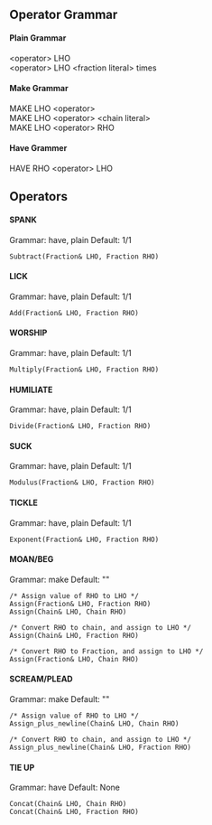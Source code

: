 ## Operator Grammar
#### Plain Grammar
&lt;operator&gt; LHO  
&lt;operator&gt; LHO &lt;fraction literal&gt; times
#### Make Grammar
MAKE LHO &lt;operator&gt;  
MAKE LHO &lt;operator&gt; &lt;chain literal&gt;  
MAKE LHO &lt;operator&gt; RHO  
#### Have Grammer
HAVE RHO &lt;operator&gt; LHO  

## Operators
#### SPANK
Grammar: have, plain
Default: 1/1

    Subtract(Fraction& LHO, Fraction RHO)  
#### LICK
Grammar: have, plain
Default: 1/1

    Add(Fraction& LHO, Fraction RHO)
#### WORSHIP
Grammar: have, plain
Default: 1/1

    Multiply(Fraction& LHO, Fraction RHO)
#### HUMILIATE
Grammar: have, plain
Default: 1/1

    Divide(Fraction& LHO, Fraction RHO)  
#### SUCK
Grammar: have, plain
Default: 1/1

    Modulus(Fraction& LHO, Fraction RHO)  
#### TICKLE
Grammar: have, plain
Default: 1/1

    Exponent(Fraction& LHO, Fraction RHO)  
#### MOAN/BEG
Grammar: make
Default: ""

    /* Assign value of RHO to LHO */
    Assign(Fraction& LHO, Fraction RHO)
    Assign(Chain& LHO, Chain RHO)
    
    /* Convert RHO to chain, and assign to LHO */
    Assign(Chain& LHO, Fraction RHO)
    
    /* Convert RHO to Fraction, and assign to LHO */
    Assign(Fraction& LHO, Chain RHO)
    

#### SCREAM/PLEAD
Grammar: make
Default: ""

    /* Assign value of RHO to LHO */
    Assign_plus_newline(Chain& LHO, Chain RHO)
    
    /* Convert RHO to chain, and assign to LHO */
    Assign_plus_newline(Chain& LHO, Fraction RHO)

#### TIE UP
Grammar: have
Default: None

    Concat(Chain& LHO, Chain RHO)
    Concat(Chain& LHO, Fraction RHO) 

